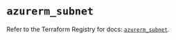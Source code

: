 # `azurerm_subnet`

Refer to the Terraform Registry for docs: [`azurerm_subnet`](https://registry.terraform.io/providers/hashicorp/azurerm/4.38.1/docs/resources/subnet).
